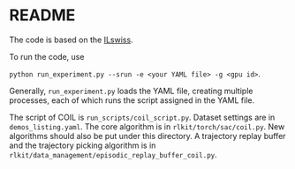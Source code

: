 # README

The code is based on the [ILswiss](https://github.com/Ericonaldo/ILSwiss).

To run the code, use

`python run_experiment.py --srun -e <your YAML file> -g <gpu id>`.

Generally,  `run_experiment.py` loads the YAML file, creating multiple processes, each of which runs the script assigned in the YAML file. 

The script of COIL is `run_scripts/coil_script.py`. Dataset settings are in `demos_listing.yaml`. The core algorithm is in `rlkit/torch/sac/coil.py`. New algorithms should also be put under this directory. A trajectory replay buffer and the trajectory picking algorithm is in `rlkit/data_management/episodic_replay_buffer_coil.py`.
